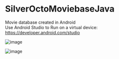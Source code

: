 # SilverOctoMoviebaseJava
Movie database created in Android    
Use Android Studio to Run on a virtual device: https://developer.android.com/studio


![image](https://github.com/Dannylyhn/SilverOctoMoviebaseJava/assets/55133786/aabb6776-32f5-4f00-a6c2-9a0f02750f69)


![image](https://github.com/Dannylyhn/SilverOctoMoviebaseJava/assets/55133786/e14d2a61-bb6b-4520-ad53-97d0afa1e7a3)
